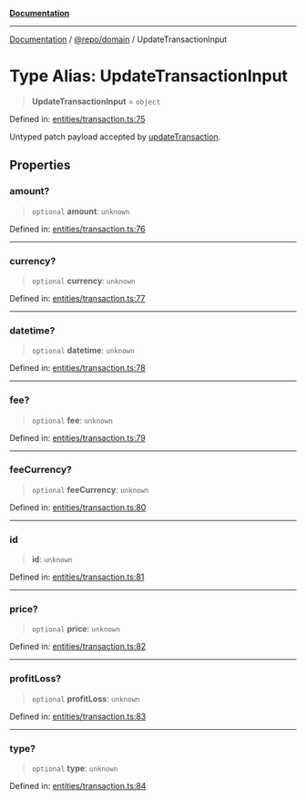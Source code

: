 [**Documentation**](../../../README.md)

***

[Documentation](../../../README.md) / [@repo/domain](../README.md) / UpdateTransactionInput

# Type Alias: UpdateTransactionInput

> **UpdateTransactionInput** = `object`

Defined in: [entities/transaction.ts:75](https://github.com/o3osatoshi/experiment/blob/67ff251451cab829206391b718d971ec20ce4dfb/packages/domain/src/entities/transaction.ts#L75)

Untyped patch payload accepted by [updateTransaction](../functions/updateTransaction.md).

## Properties

### amount?

> `optional` **amount**: `unknown`

Defined in: [entities/transaction.ts:76](https://github.com/o3osatoshi/experiment/blob/67ff251451cab829206391b718d971ec20ce4dfb/packages/domain/src/entities/transaction.ts#L76)

***

### currency?

> `optional` **currency**: `unknown`

Defined in: [entities/transaction.ts:77](https://github.com/o3osatoshi/experiment/blob/67ff251451cab829206391b718d971ec20ce4dfb/packages/domain/src/entities/transaction.ts#L77)

***

### datetime?

> `optional` **datetime**: `unknown`

Defined in: [entities/transaction.ts:78](https://github.com/o3osatoshi/experiment/blob/67ff251451cab829206391b718d971ec20ce4dfb/packages/domain/src/entities/transaction.ts#L78)

***

### fee?

> `optional` **fee**: `unknown`

Defined in: [entities/transaction.ts:79](https://github.com/o3osatoshi/experiment/blob/67ff251451cab829206391b718d971ec20ce4dfb/packages/domain/src/entities/transaction.ts#L79)

***

### feeCurrency?

> `optional` **feeCurrency**: `unknown`

Defined in: [entities/transaction.ts:80](https://github.com/o3osatoshi/experiment/blob/67ff251451cab829206391b718d971ec20ce4dfb/packages/domain/src/entities/transaction.ts#L80)

***

### id

> **id**: `unknown`

Defined in: [entities/transaction.ts:81](https://github.com/o3osatoshi/experiment/blob/67ff251451cab829206391b718d971ec20ce4dfb/packages/domain/src/entities/transaction.ts#L81)

***

### price?

> `optional` **price**: `unknown`

Defined in: [entities/transaction.ts:82](https://github.com/o3osatoshi/experiment/blob/67ff251451cab829206391b718d971ec20ce4dfb/packages/domain/src/entities/transaction.ts#L82)

***

### profitLoss?

> `optional` **profitLoss**: `unknown`

Defined in: [entities/transaction.ts:83](https://github.com/o3osatoshi/experiment/blob/67ff251451cab829206391b718d971ec20ce4dfb/packages/domain/src/entities/transaction.ts#L83)

***

### type?

> `optional` **type**: `unknown`

Defined in: [entities/transaction.ts:84](https://github.com/o3osatoshi/experiment/blob/67ff251451cab829206391b718d971ec20ce4dfb/packages/domain/src/entities/transaction.ts#L84)
